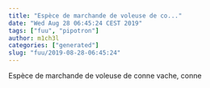 ```yaml
---
title: "Espèce de marchande de voleuse de co..."
date: "Wed Aug 28 06:45:24 CEST 2019"
tags: ["fuu", "pipotron"]
author: m1ch3l
categories: ["generated"]
slug: "fuu/2019-08-28-06:45:24"
---
```


Espèce de marchande de voleuse de conne vache, conne
